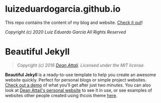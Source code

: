 # luizeduardogarcia.github.io

This repo contains the content of my blog and website. [Check it out](https://luizeduardogarcia.github.io/)!

*Copyright (c) 2020 Luiz Eduardo Garcia All Rights Reserved*

# Beautiful Jekyll

> *Copyright (c) 2016 [Dean Attali](http://deanattali.com). Licensed under the MIT license.*

**Beautiful Jekyll** is a ready-to-use template to help you create an awesome website quickly. Perfect for personal blogs or simple project websites.  [Check out a demo](http://deanattali.com/beautiful-jekyll) of what you'll get after just two minutes.  You can also look at [Dean Attail's personal website](http://deanattali.com) to see it in use, or see examples of websites other people created using thcois theme [here](#featured-users-success-stories).
